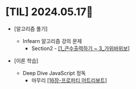 # [TIL] 2024.05.17🐾

* [알고리즘 풀기]
    * Infearn 알고리즘 강의 문제 
        * Section2 - [[1_큰수출력하기 ~ 3_가위바위보]](https://github.com/SOOYEONIU/CodingTest/tree/main/Study/section2)

* [이론 학습]
    * Deep Dive JavaScript 정독
        * 마무리 [[16장-프로퍼티 어트리뷰트]](https://github.com/SOOYEONIU/TIL/blob/main/JavaScript/DeepDive/16.%ED%94%84%EB%A1%9C%ED%8D%BC%ED%8B%B0_%EC%96%B4%ED%8A%B8%EB%A6%AC%EB%B7%B0%ED%8A%B8.md)